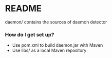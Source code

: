 # README #

daemon/ contains the sources of daemon detector

### How do I get set up? ###

* Use pom.xml to build daemon.jar with Maven
* Use libs/ as a local Maven repository